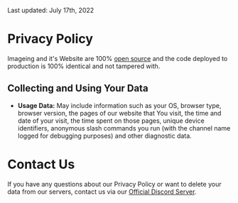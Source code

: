 Last updated: July 17th, 2022

# Privacy Policy

Imageing and it's Website are 100% [open source](https://github.com/ImageingApp) and the code deployed to production is 100% identical and not tampered with.

## Collecting and Using Your Data

*   **Usage Data:** May include information such as your OS, browser type, browser version, the pages of our website that You visit, the time and date of your visit, the time spent on those pages, unique device identifiers, anonymous slash commands you run (with the channel name logged for debugging purposes) and other diagnostic data.

# Contact Us

If you have any questions about our Privacy Policy or want to delete your data from our servers, contact us via our [Official Discord Server](https://discord.gg/9UK5ZcY6By).
